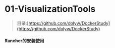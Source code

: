 # 01-VisualizationTools

> 目录:[https://github.com/dolyw/DockerStudy](https://github.com/dolyw/DockerStudy)

#### Rancher的安装使用

